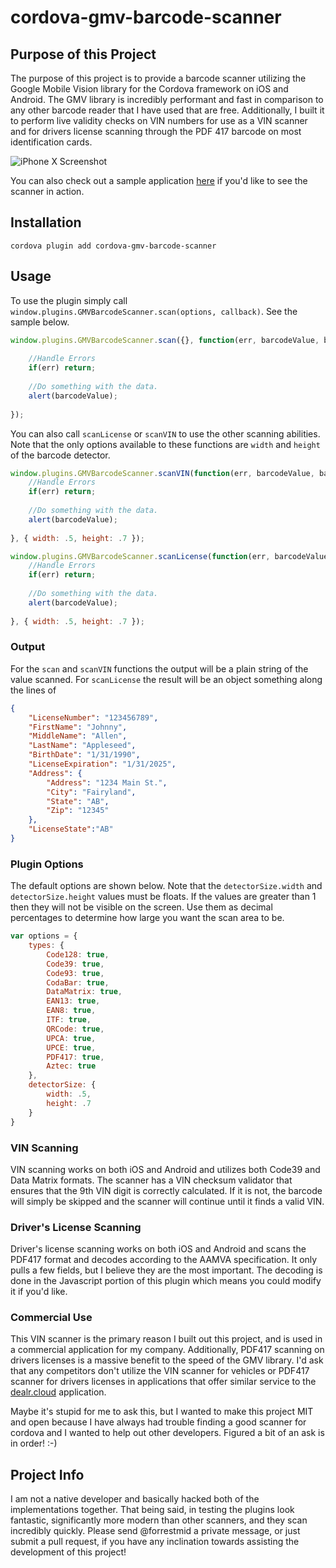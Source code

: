 
cordova-gmv-barcode-scanner
===========================

Purpose of this Project
-----------------------

The purpose of this project is to provide a barcode scanner utilizing the Google Mobile Vision library for the Cordova framework on iOS and Android. The GMV library is incredibly performant and fast in comparison to any other barcode reader that I have used that are free. Additionally, I built it to perform live validity checks on VIN numbers for use as a VIN scanner and for drivers license scanning through the PDF 417 barcode on most identification cards.

![iPhone X Screenshot](https://github.com/dealrinc/cordova-gmv-barcode-scanner/raw/master/screenshots/iphone-x-screenshot.jpg "iPhone X Screenshot")

You can also check out a sample application [here](https://github.com/dealrinc/cordova-gmv-barcode-scanner-sampleapp) if you'd like to see the scanner in action.

Installation
------------

````
cordova plugin add cordova-gmv-barcode-scanner
````

Usage
-----

To use the plugin simply call `window.plugins.GMVBarcodeScanner.scan(options, callback)`. See the sample below.

````javascript
window.plugins.GMVBarcodeScanner.scan({}, function(err, barcodeValue, barcodeType) { 
    
	//Handle Errors
	if(err) return;
	
	//Do something with the data.
	alert(barcodeValue);
	
});
````

You can also call `scanLicense` or `scanVIN` to use the other scanning abilities. Note that the only options available to these functions are `width` and `height` of the barcode detector.


````javascript
window.plugins.GMVBarcodeScanner.scanVIN(function(err, barcodeValue, barcodeType) {
	//Handle Errors
	if(err) return;
	
	//Do something with the data.
	alert(barcodeValue);
	
}, { width: .5, height: .7 });
````

````javascript
window.plugins.GMVBarcodeScanner.scanLicense(function(err, barcodeValue, barcodeType) {
	//Handle Errors
	if(err) return;
	
	//Do something with the data.
	alert(barcodeValue);
	
}, { width: .5, height: .7 });
````


### Output
For the `scan` and `scanVIN` functions the output will be a plain string of the value scanned. For `scanLicense` the result will be an object something along the lines of

```` json
{
    "LicenseNumber": "123456789",
    "FirstName": "Johnny",
    "MiddleName": "Allen",
    "LastName": "Appleseed",
    "BirthDate": "1/31/1990",
    "LicenseExpiration": "1/31/2025",
    "Address": {
        "Address": "1234 Main St.",
        "City": "Fairyland",
        "State": "AB",
        "Zip": "12345"
    },
    "LicenseState":"AB"
}

````

### Plugin Options

The default options are shown below. Note that the `detectorSize.width` and `detectorSize.height` values must be floats. If the values are greater than 1 then they will not be visible on the screen. Use them as decimal percentages to determine how large you want the scan area to be.
````javascript
var options = {
	types: {
		Code128: true,
		Code39: true,
		Code93: true,
		CodaBar: true,
		DataMatrix: true,
		EAN13: true,
		EAN8: true,
		ITF: true,
		QRCode: true,
		UPCA: true,
		UPCE: true,
		PDF417: true,
		Aztec: true
	},
	detectorSize: {
		width: .5,
		height: .7
	}
}
````

### VIN Scanning

VIN scanning works on both iOS and Android and utilizes both Code39 and Data Matrix formats. The scanner has a VIN checksum validator that ensures that the 9th VIN digit is correctly calculated. If it is not, the barcode will simply be skipped and the scanner will continue until it finds a valid VIN.

### Driver's License Scanning

Driver's license scanning works on both iOS and Android and scans the PDF417 format and decodes according to the AAMVA specification. It only pulls a few fields, but I believe they are the most important. The decoding is done in the Javascript portion of this plugin which means you could modify it if you'd like.

### Commercial Use
This VIN scanner is the primary reason I built out this project, and is used in a commercial application for my company. Additionally, PDF417 scanning on drivers licenses is a massive benefit to the speed of the GMV library. I'd ask that any competitors don't utilize the VIN scanner for vehicles or PDF417 scanner for drivers licenses in applications that offer similar service to the [dealr.cloud](http://dealr.cloud) application. 

Maybe it's stupid for me to ask this, but I wanted to make this project MIT and open because I have always had trouble finding a good scanner for cordova and I wanted to help out other developers. Figured a bit of an ask is in order! :-)

Project Info
------------

I am not a native developer and basically hacked both of the implementations together. That being said, in testing the plugins look fantastic, significantly more modern than other scanners, and they scan incredibly quickly. Please send @forrestmid a private message, or just submit a pull request, if you have any inclination towards assisting the development of this project!